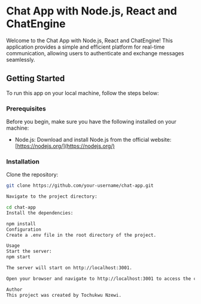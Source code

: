 # Chat App with Node.js, React and ChatEngine

Welcome to the Chat App with Node.js, React and ChatEngine! This application provides a simple and efficient platform for real-time communication, allowing users to authenticate and exchange messages seamlessly.

## Getting Started

To run this app on your local machine, follow the steps below:

### Prerequisites

Before you begin, make sure you have the following installed on your machine:

- Node.js: Download and install Node.js from the official website: [https://nodejs.org/](https://nodejs.org/)

### Installation

Clone the repository:

   ```bash
   git clone https://github.com/your-username/chat-app.git

   Navigate to the project directory:

cd chat-app
Install the dependencies:

npm install
Configuration
Create a .env file in the root directory of the project.

Usage
Start the server:
npm start

The server will start on http://localhost:3001.

Open your browser and navigate to http://localhost:3001 to access the chat app.

Author
This project was created by Tochukwu Nzewi.
